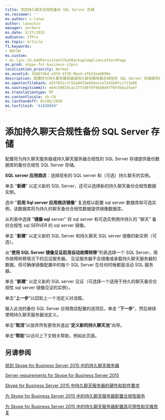 ```yaml
---
title: 添加持久聊天合规性备份 SQL Server 存储
ms.reviewer: ''
ms.author: v-lanac
author: lanachin
manager: serdars
ms.date: 3/27/2015
audience: ITPro
ms.topic: article
f1.keywords:
- NOCSH
ms.custom:
- ms.lync.tb.AddPersistentChatBackupComplianceStorePage
ms.prod: skype-for-business-itpro
localization_priority: Normal
ms.assetid: 358b74bd-a97d-4f28-9bed-af633ea0099e
description: 配置将为持久聊天服务器或持久聊天服务器合规性的 SQL Server 存储提供备份数据库的备份合规性 SQL Server 存储。
ms.openlocfilehash: e557651c7c55a847de85be1ce724168fcc713a96
ms.sourcegitcommit: e64c50818cac37f3d6f0f96d0d4ff0f4bba24aef
ms.translationtype: MT
ms.contentlocale: zh-CN
ms.lasthandoff: 02/06/2020
ms.locfileid: "41820694"
---
```

# <a name="add-persistent-chat-compliance-backup-sql-server-store"></a>添加持久聊天合规性备份 SQL Server 存储
 
配置将为持久聊天服务器或持久聊天服务器合规性的 SQL Server 存储提供备份数据库的备份合规性 SQL Server 存储。
  
 **SQL server 应用商店**：选择现有的 SQL server 和（可选）持久聊天的实例。
  
单击 "**新建**" 以定义新的 SQL Server，还可以选择新的持久聊天备份合规性数据实例。
  
选中 "**启用 Sql server 应用商店镜像**" 复选框以配置 sql server 数据库和可选实例，该数据库将为持久的聊天备份合规性数据提供镜像数据库。
  
从列表中选择 "**镜像 sql** server" 将 sql server 和可选实例用作持久的 "聊天" 备份合规性 sql SERVER 的 sql server 镜像。
  
单击 "**新建**" 以定义新的 SQL Server 和持久聊天 SQL server 镜像的新实例（可选）。
  
从“**使用 SQL Server 镜像见证启用自动故障转移**”列表选择一个 SQL Server，用作故障转移情况下的见证服务器。 见证服务器不会镜像或承载持久聊天服务器的数据，但可确保镜像配置中的每个 SQL Server 在任何时候都是活动 SQL 服务器。
  
单击 "**新建**" 以定义新的 SQL server 见证（可选择一个适用于持久的聊天备份合规性 sql server 镜像见证的实例）。
  
单击“**上一步**”以回到上一个池定义对话框。
  
输入此池的备份 SQL Server 应用商店配置的选项后，单击 "**下一步**"，然后继续使用持久聊天服务器池定义。
  
单击“**取消**”以放弃所有更改并退出“**定义新的持久聊天池**”向导。
  
单击“**帮助**”以访问上下文相关帮助，例如此页面。
  
## <a name="see-also"></a>另请参阅

[规划 Skype for Business Server 2015 中的持久聊天服务器](../../plan-your-deployment/persistent-chat-server/persistent-chat-server.md)
  
[Server requirements for Skype for Business Server 2015](../../plan-your-deployment/requirements-for-your-environment/server-requirements.md)
  
[Skype for Business Server 2015 中持久聊天服务器的硬件和软件要求](../../plan-your-deployment/persistent-chat-server/hardware-and-software-requirements.md)
  
[为 Skype for Business Server 2015 中的持久聊天服务器配置合规性服务](../../manage/persistent-chat/configure-compliance.md)
  
[为 Skype for Business Server 2015 中的持久聊天服务器配置高可用性和灾难恢复](../../deploy/deploy-persistent-chat-server/configure-hadr-for-persistent-chat.md)
